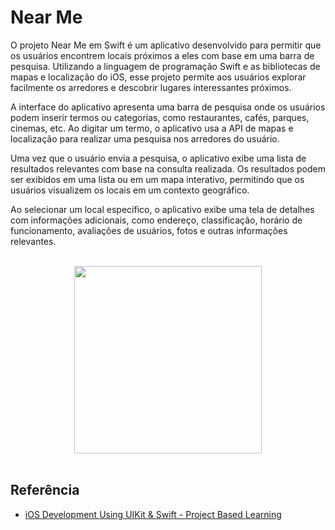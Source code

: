 # Near Me

O projeto Near Me em Swift é um aplicativo desenvolvido para permitir que os usuários encontrem locais próximos a eles com base em uma barra de pesquisa. Utilizando a linguagem de programação Swift e as bibliotecas de mapas e localização do iOS, esse projeto permite aos usuários explorar facilmente os arredores e descobrir lugares interessantes próximos.

A interface do aplicativo apresenta uma barra de pesquisa onde os usuários podem inserir termos ou categorias, como restaurantes, cafés, parques, cinemas, etc. Ao digitar um termo, o aplicativo usa a API de mapas e localização para realizar uma pesquisa nos arredores do usuário.

Uma vez que o usuário envia a pesquisa, o aplicativo exibe uma lista de resultados relevantes com base na consulta realizada. Os resultados podem ser exibidos em uma lista ou em um mapa interativo, permitindo que os usuários visualizem os locais em um contexto geográfico.

Ao selecionar um local específico, o aplicativo exibe uma tela de detalhes com informações adicionais, como endereço, classificação, horário de funcionamento, avaliações de usuários, fotos e outras informações relevantes.



<br/>
<div align="center">
   <img src="https://github.com/KaduVuotto/near-me/blob/main/near-me.gif?raw=true" width="300" />
</div>
<br/>

## Referência

 - [iOS Development Using UIKit & Swift - Project Based Learning](https://www.udemy.com/course/ios-development-using-uikit-swift-project-based-learning)